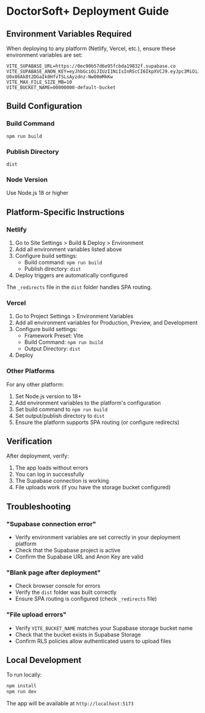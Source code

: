 # DoctorSoft+ Deployment Guide

## Environment Variables Required

When deploying to any platform (Netlify, Vercel, etc.), ensure these environment variables are set:

```
VITE_SUPABASE_URL=https://0ec90b57d6e95fcbda19832f.supabase.co
VITE_SUPABASE_ANON_KEY=eyJhbGciOiJIUzI1NiIsInR5cCI6IkpXVCJ9.eyJpc3MiOiJib2x0IiwicmVmIjoiMGVjOTBiNTdkNmU5NWZjYmRhMTk4MzJmIiwicm9sZSI6ImFub24iLCJpYXQiOjE3NTg4ODE1NzQsImV4cCI6MTc1ODg4MTU3NH0.9I8-U0x86Ak8t2DGaIk0HfvTSLsAyzdnz-Nw00mMkKw
VITE_MAX_FILE_SIZE_MB=10
VITE_BUCKET_NAME=00000000-default-bucket
```

## Build Configuration

### Build Command
```
npm run build
```

### Publish Directory
```
dist
```

### Node Version
Use Node.js 18 or higher

## Platform-Specific Instructions

### Netlify

1. Go to Site Settings > Build & Deploy > Environment
2. Add all environment variables listed above
3. Configure build settings:
   - Build command: `npm run build`
   - Publish directory: `dist`
4. Deploy triggers are automatically configured

The `_redirects` file in the `dist` folder handles SPA routing.

### Vercel

1. Go to Project Settings > Environment Variables
2. Add all environment variables for Production, Preview, and Development
3. Configure build settings:
   - Framework Preset: Vite
   - Build Command: `npm run build`
   - Output Directory: `dist`
4. Deploy

### Other Platforms

For any other platform:
1. Set Node.js version to 18+
2. Add environment variables to the platform's configuration
3. Set build command to `npm run build`
4. Set output/publish directory to `dist`
5. Ensure the platform supports SPA routing (or configure redirects)

## Verification

After deployment, verify:
1. The app loads without errors
2. You can log in successfully
3. The Supabase connection is working
4. File uploads work (if you have the storage bucket configured)

## Troubleshooting

### "Supabase connection error"
- Verify environment variables are set correctly in your deployment platform
- Check that the Supabase project is active
- Confirm the Supabase URL and Anon Key are valid

### "Blank page after deployment"
- Check browser console for errors
- Verify the `dist` folder was built correctly
- Ensure SPA routing is configured (check `_redirects` file)

### "File upload errors"
- Verify `VITE_BUCKET_NAME` matches your Supabase storage bucket name
- Check that the bucket exists in Supabase Storage
- Confirm RLS policies allow authenticated users to upload files

## Local Development

To run locally:
```bash
npm install
npm run dev
```

The app will be available at `http://localhost:5173`
